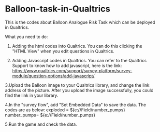# Balloon-task-in-Qualtrics
This is the codes about Balloon Analogue Risk Task which can be deployed in Qualtrics.

What you need to do:
  1. Adding the html codes into Qualtrics. You can do this clicking the "HTML View" when you edit questions in Qualtrics.
  
  2. Adding Javascript codes in Qualtrics. You can refer to the Qualtrics Support to know how to add javascript, here is the link:       https://www.qualtrics.com/support/survey-platform/survey-module/question-options/add-javascript/
  
  3.Upload the Balloon image to your Qualtrics library, and change the link address of the picture. After you upload the image successfully, you could find the link in your library.
  
  4.In the "survey flow", add "Set Embedded Data" to save the data. The codes are as below: 
       exploded = ${e://Field/number_pumps}
       number_pumps= ${e://Field/number_pumps}
       
  5.Run the game and check the data.
